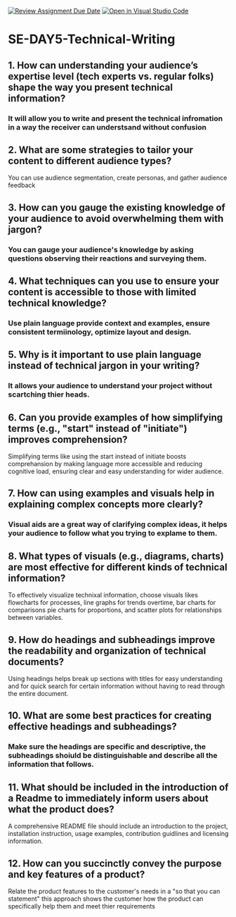 [![Review Assignment Due Date](https://classroom.github.com/assets/deadline-readme-button-22041afd0340ce965d47ae6ef1cefeee28c7c493a6346c4f15d667ab976d596c.svg)](https://classroom.github.com/a/zsAR-pyY)
[![Open in Visual Studio Code](https://classroom.github.com/assets/open-in-vscode-2e0aaae1b6195c2367325f4f02e2d04e9abb55f0b24a779b69b11b9e10269abc.svg)](https://classroom.github.com/online_ide?assignment_repo_id=18602577&assignment_repo_type=AssignmentRepo)
# SE-DAY5-Technical-Writing
## 1. How can understanding your audience’s expertise level (tech experts vs. regular folks) shape the way you present technical information?

### It will allow you to write and present the technical infromation in a way the receiver can understsand without confusion

## 2. What are some strategies to tailor your content to different audience types?

You can use audience segmentation, create personas, and gather audience feedback

## 3. How can you gauge the existing knowledge of your audience to avoid overwhelming them with jargon?

### You can gauge your audience's knowledge by asking questions observing their reactions and surveying them.

## 4. What techniques can you use to ensure your content is accessible to those with limited technical knowledge?

### Use plain language provide context and examples, ensure consistent termiinology, optimize layout and design.

## 5. Why is it important to use plain language instead of technical jargon in your writing?

### It allows your audience to understand your project without scartching thier heads.

## 6. Can you provide examples of how simplifying terms (e.g., "start" instead of "initiate") improves comprehension?

Simplifying terms like using the start instead of initiate  boosts comprehansion by making language more accessible and reducing cognitive load, ensuring clear and easy understanding for wider audience.

## 7. How can using examples and visuals help in explaining complex concepts more clearly?

### Visual aids are a great way of clarifying complex ideas, it helps your audience to follow what you trying to explame to them.

## 8. What types of visuals (e.g., diagrams, charts) are most effective for different kinds of technical information?

To effectively visualize technixal information, choose visuals likes flowcharts for processes, line graphs for trends overtime, bar charts for comparisons pie charts for proportions, and scatter plots for relationships between variables.

## 9. How do headings and subheadings improve the readability and organization of technical documents?
Using headings helps break up sections with titles for easy understanding and for quick search for certain information without having to read through the entire document.

## 10. What are some best practices for creating effective headings and subheadings?

### Make sure the headings are specific and descriptive, the subheadings shoiuld be distinguishable and describe all the information that follows.

## 11. What should be included in the introduction of a Readme to immediately inform users about what the product does?

A comprehensive README file should include an introduction to the project, installation instruction, usage examples, contribution guidlines and licensing information.


## 12. How can you succinctly convey the purpose and key features of a product?

Relate the product features to the customer's needs in a "so that you can statement" this approach shows the customer how the product can specifically help them and meet thier requirements

